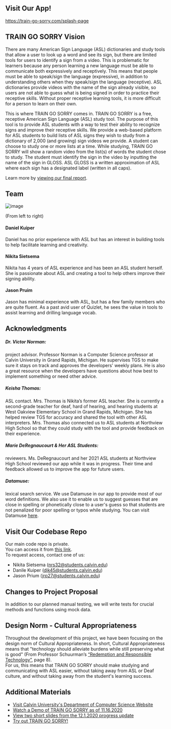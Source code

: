 ## Visit Our App!
https://train-go-sorry.com/splash-page

## TRAIN GO SORRY Vision
There are many American Sign Language (ASL) dictionaries and study tools that allow a user to look up a word and see its sign, but there are limited tools for users to identify a sign from a video. This is problematic for learners because any person learning a new language must be able to communicate both expressively and receptively. This means that people must be able to speak/sign the language (expressive), in addition to understanding others when they speak/sign the language (receptive). ASL dictionaries provide videos with the name of the sign already visible, so users are not able to guess what is being signed in order to practice their receptive skills. Without proper receptive learning tools, it is more difficult for a person to learn on their own.

This is where TRAIN GO SORRY comes in. TRAIN GO SORRY is a free, receptive American Sign Language (ASL) study tool. The purpose of this tool is to provide ASL students with a way to test their ability to recognize signs and improve their receptive skills. We provide a web-based platform for ASL students to build lists of ASL signs they wish to study from a dictionary of 2,000 (and growing) sign videos we provide. A student can choose to study one or more lists at a time. While studying, TRAIN GO SORRY will show a random video from the list(s) of words the student chose to study. The student must identify the sign in the video by inputting the name of the sign in GLOSS. ASL GLOSS is a written approximation of ASL where each sign has a designated label (written in all caps).

Learn more by [viewing our final report](https://docs.google.com/document/d/1_fURlDXMrJFg-Cic4C7cXfWYhcJQDL0orK3hBogbvm8/edit?usp=sharing).

## Team
![image](https://user-images.githubusercontent.com/38587739/114957604-5d3f1980-9e2f-11eb-974d-12a6b54b9a1d.png)

(From left to right)

#### Daniel Kuiper
Daniel has no prior experience with ASL but has an interest in building tools to help facilitate learning and creativity.

#### Nikita Sietsema
Nikita has 4 years of ASL experience and has been an ASL student herself. She is passionate about ASL and creating a tool to help others improve their signing ability.  

#### Jason Pruim
Jason has minimal experience with ASL, but has a few family members who are quite fluent. As a past avid user of Quizlet, he sees the value in tools to assist learning and drilling language vocab.

## Acknowledgments  
##### Dr. Victor Norman:  
project advisor. Professor Norman is a Computer Science professor at Calvin University in Grand Rapids, Michigan. He supervises TGS to make sure it stays on track and approves the developers' weekly plans. He is also a great resource when the developers have questions about how best to implement something or need other advice.

##### Keisha Thomas:  
ASL contact. Mrs. Thomas is Nikita’s former ASL teacher. She is currently a second-grade teacher for deaf, hard of hearing, and hearing students at West Oakview Elementary School in Grand Rapids, Michigan. She has helped review TGS for accuracy and shared the tool with other ASL interpreters. Mrs. Thomas also connected us to ASL students at Northview High School so that they could study with the tool and provide feedback on their experience.

##### Marie DeRegnaucourt & Her ASL Students:  
reviewers. Ms. DeRegnaucourt and her 2021 ASL students at Northview High School reviewed our app while it was in progress. Their time and feedback allowed us to improve the app for future users.

##### Datamuse:  
lexical search service. We use Datamuse in our app to provide most of our word definitions. We also use it to enable us to suggest guesses that are close in spelling or phonetically close to a user's guess so that students are not penalized for poor spelling or typos while studying. You can visit Datamuse [here](https://www.datamuse.com/).

## Visit Our Codebase Repo  
Our main code repo is private.  
You can access it from [this link](https://github.com/nrs32/TRAIN-GO-SORRY).  
To request access, contact one of us: 
- Nikita Sietsema (nrs32@students.calvin.edu)
- Danile Kuiper (djk45@students.calvin.edu)
- Jason Prium (jrp27@students.calvin.edu)

## Changes to Project Proposal  
In addition to our planned manual testing, we will write tests for crucial methods and functions using mock data.

## Design Norm - Cultural Appropriateness
Throughout the development of this project, we have been focusing on the design norm of Cultural Appropriateness. In short, Cultural Appropriateness means that "technology should alleviate burdens while still preserving what is good" (From Professor Schuurman’s [“Redemption and Responsible Technology”](https://digitalcollections.dordt.edu/cgi/viewcontent.cgi?article=2949&context=pro_rege), page 8).  
For us, this means that TRAIN GO SORRY should make studying and communicating with ASL easier, without taking away from ASL or Deaf culture, and without taking away from the student's learning success.

## Additional Materials
- [Visit Calvin University's Department of Computer Science Website](https://computing.calvin.edu/)
- [Watch a Demo of TRAIN GO SORRY as of 11.16.2020](https://drive.google.com/file/d/1OKjdZd7fVEyf2_HIDRTdqHVeglfiIdyk/view)
- [View two short slides from the 12.1.2020 progress update](https://docs.google.com/presentation/d/1HaN_uBQSzQsTQfRhlMdyFjpIerFnVku42m0nG9lSFoE/edit?usp=sharing)
- [Try out TRAIN GO SORRY!](https://train-go-sorry.com/splash-page)
